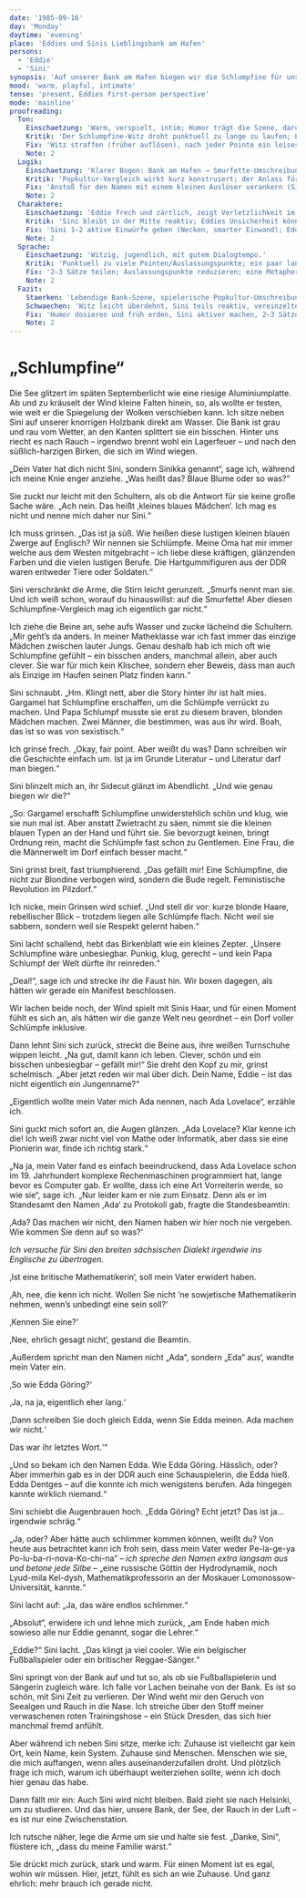 ```yaml
---
date: '1985-09-16'
day: 'Monday'
daytime: 'evening'
place: 'Eddies und Sinis Lieblingsbank am Hafen'
persons:
  - 'Eddie'
  - 'Sini'
synopsis: 'Auf unserer Bank am Hafen biegen wir die Schlumpfine für uns gerade, und ich erzähle, wie aus Ada Edda – Eddie – wurde; wir lachen, und für einen Moment fühlt es sich hier wie Zuhause an, obwohl der Abschied näher rückt.'
mood: 'warm, playful, intimate'
tense: 'present, Eddies first-person perspective'
mode: 'mainline'
proofreading:
  Ton:
    Einschaetzung: 'Warm, verspielt, intim; Humor trägt die Szene, darunter leise Sehnsucht nach Zugehörigkeit.'
    Kritik: 'Der Schlumpfine‑Witz droht punktuell zu lange zu laufen; Ernstmomente (Zuhause/Abschied) könnten etwas früher mitschwingen.'
    Fix: 'Witz straffen (früher auflösen), nach jeder Pointe ein leises Echo (Blick/Atem/Hand an Stoff) setzen; letzte Zeilen noch ruhiger ausklingen lassen.'
    Note: 2
  Logik:
    Einschaetzung: 'Klarer Bogen: Bank am Hafen → Smurfette‑Umschreibung → Eddies Namensgeschichte → Heimatsatz/Abschied.'
    Kritik: 'Popkultur‑Vergleich wirkt kurz konstruiert; der Anlass für die Namensgeschichte braucht einen kleinen Haken.'
    Fix: 'Anstoß für den Namen mit einem kleinen Auslöser verankern (Sini sagt „Sinikka“/fragt nach „Eddie“); eine Zeile, die den Vergleich als Spiel deklariert.'
    Note: 2
  Charaktere:
    Einschaetzung: 'Eddie frech und zärtlich, zeigt Verletzlichkeit im Schluss; Sini witzig, wach, aber liebevoll korrigierend.'
    Kritik: 'Sini bleibt in der Mitte reaktiv; Eddies Unsicherheit könnte vor der Umdeutung einmal kurz aufblitzen.'
    Fix: 'Sini 1–2 aktive Einwürfe geben (Necken, smarter Einwand); Eddies kurzer Verlegenheitspuls zeigen (Kichern, wegsehen), bevor sie die Geschichte „biegt“.'
    Note: 2
  Sprache:
    Einschaetzung: 'Witzig, jugendlich, mit gutem Dialogtempo.'
    Kritik: 'Punktuell zu viele Pointen/Auslassungspunkte; ein paar lange Sätze nehmen die Leichtigkeit.'
    Fix: '2–3 Sätze teilen; Auslassungspunkte reduzieren; eine Metapher streichen; konkrete Sinneseindrücke (Wind, Holz, Geruch) beibehalten.'
    Note: 2
  Fazit:
    Staerken: 'Lebendige Bank‑Szene, spielerische Popkultur‑Umschreibung, sympathische Namensgeschichte, zarter Heimatsplitter.'
    Schwaechen: 'Witz leicht überdehnt, Sini teils reaktiv, vereinzelte lange Sätze und Ellipsen.'
    Fix: 'Humor dosieren und früh erden, Sini aktiver machen, 2–3 Sätze straffen, Ernstton minimal früher mitschwingen lassen.'
    Note: 2
---
```


# „Schlumpfine“

Die See glitzert im späten Septemberlicht wie eine riesige Aluminiumplatte. Ab
und zu kräuselt der Wind kleine Falten hinein, so, als wollte er testen, wie
weit er die Spiegelung der Wolken verschieben kann. Ich sitze neben Sini auf
unserer knorrigen Holzbank direkt am Wasser. Die Bank ist grau und rau vom
Wetter, an den Kanten splittert sie ein bisschen. Hinter uns riecht es nach
Rauch – irgendwo brennt wohl ein Lagerfeuer – und nach den süßlich-harzigen
Birken, die sich im Wind wiegen.

„Dein Vater hat dich nicht Sini, sondern Sinikka genannt“, sage ich, während ich
meine Knie enger anziehe. „Was heißt das? Blaue Blume oder so was?“

Sie zuckt nur leicht mit den Schultern, als ob die Antwort für sie keine große
Sache wäre. „Ach nein. Das heißt ‚kleines blaues Mädchen‘. Ich mag es nicht und
nenne mich daher nur Sini.“

Ich muss grinsen. „Das ist ja süß. Wie heißen diese lustigen kleinen blauen
Zwerge auf Englisch? Wir nennen sie Schlümpfe. Meine Oma hat mir immer welche
aus dem Westen mitgebracht – ich liebe diese kräftigen, glänzenden Farben und
die vielen lustigen Berufe. Die Hartgummifiguren aus der DDR waren entweder
Tiere oder Soldaten.“

Sini verschränkt die Arme, die Stirn leicht gerunzelt. „Smurfs nennt man sie.
Und ich weiß schon, worauf du hinauswillst: auf die Smurfette! Aber diesen
Schlumpfine-Vergleich mag ich eigentlich gar nicht.“

Ich ziehe die Beine an, sehe aufs Wasser und zucke lächelnd die Schultern. „Mir
geht’s da anders. In meiner Matheklasse war ich fast immer das einzige Mädchen
zwischen lauter Jungs. Genau deshalb hab ich mich oft wie Schlumpfine gefühlt –
ein bisschen anders, manchmal allein, aber auch clever. Sie war für mich kein
Klischee, sondern eher Beweis, dass man auch als Einzige im Haufen seinen Platz
finden kann.“

Sini schnaubt. „Hm. Klingt nett, aber die Story hinter ihr ist halt mies.
Gargamel hat Schlumpfine erschaffen, um die Schlümpfe verrückt zu machen. Und
Papa Schlumpf musste sie erst zu diesem braven, blonden Mädchen machen. Zwei
Männer, die bestimmen, was aus ihr wird. Boah, das ist so was von sexistisch.“

Ich grinse frech. „Okay, fair point. Aber weißt du was? Dann schreiben wir die
Geschichte einfach um. Ist ja im Grunde Literatur – und Literatur darf man
biegen.“

Sini blinzelt mich an, ihr Sidecut glänzt im Abendlicht. „Und wie genau biegen
wir die?“

„So: Gargamel erschafft Schlumpfine unwiderstehlich schön und klug, wie sie nun
mal ist. Aber anstatt Zwietracht zu säen, nimmt sie die kleinen blauen Typen an
der Hand und führt sie. Sie bevorzugt keinen, bringt Ordnung rein, macht die
Schlümpfe fast schon zu Gentlemen. Eine Frau, die die Männerwelt im Dorf einfach
besser macht.“

Sini grinst breit, fast triumphierend. „Das gefällt mir! Eine Schlumpfine, die
nicht zur Blondine verbogen wird, sondern die Bude regelt. Feministische
Revolution im Pilzdorf.“

Ich nicke, mein Grinsen wird schief. „Und stell dir vor: kurze blonde Haare,
rebellischer Blick – trotzdem liegen alle Schlümpfe flach. Nicht weil sie
sabbern, sondern weil sie Respekt gelernt haben.“

Sini lacht schallend, hebt das Birkenblatt wie ein kleines Zepter. „Unsere
Schlumpfine wäre unbesiegbar. Punkig, klug, gerecht – und kein Papa Schlumpf der
Welt dürfte ihr reinreden.“

„Deal!“, sage ich und strecke ihr die Faust hin. Wir boxen dagegen, als hätten
wir gerade ein Manifest beschlossen.

Wir lachen beide noch, der Wind spielt mit Sinis Haar, und für einen Moment
fühlt es sich an, als hätten wir die ganze Welt neu geordnet – ein Dorf voller
Schlümpfe inklusive.

Dann lehnt Sini sich zurück, streckt die Beine aus, ihre weißen Turnschuhe
wippen leicht. „Na gut, damit kann ich leben. Clever, schön und ein bisschen
unbesiegbar – gefällt mir!“ Sie dreht den Kopf zu mir, grinst schelmisch. „Aber
jetzt reden wir mal über dich. Dein Name, Eddie – ist das nicht eigentlich ein
Jungenname?“

„Eigentlich wollte mein Vater mich Ada nennen, nach Ada Lovelace“, erzähle ich.

Sini guckt mich sofort an, die Augen glänzen. „Ada Lovelace? Klar kenne ich die!
Ich weiß zwar nicht viel von Mathe oder Informatik, aber dass sie eine Pionierin
war, finde ich richtig stark.“

„Na ja, mein Vater fand es einfach beeindruckend, dass Ada Lovelace schon im 19.
Jahrhundert komplexe Rechenmaschinen programmiert hat, lange bevor es Computer
gab. Er wollte, dass ich eine Art Vorreiterin werde, so wie sie“, sage ich. „Nur
leider kam er nie zum Einsatz. Denn als er im Standesamt den Namen ‚Ada‘ zu
Protokoll gab, fragte die Standesbeamtin:

‚Ada? Das machen wir nicht, den Namen haben wir hier noch nie vergeben. Wie
kommen Sie denn auf so was?‘

*Ich versuche für Sini den breiten sächsischen Dialekt irgendwie ins Englische
zu übertragen.*

‚Ist eine britische Mathematikerin‘, soll mein Vater erwidert haben.

‚Ah, nee, die kenn ich nicht. Wollen Sie nicht ’ne sowjetische Mathematikerin
nehmen, wenn’s unbedingt eine sein soll?‘

‚Kennen Sie eine?‘

‚Nee, ehrlich gesagt nicht‘, gestand die Beamtin.

‚Außerdem spricht man den Namen nicht „Ada“, sondern „Eda“ aus‘, wandte mein
Vater ein.

‚So wie Edda Göring?‘

‚Ja, na ja, eigentlich eher lang.‘

‚Dann schreiben Sie doch gleich Edda, wenn Sie Edda meinen. Ada machen wir
nicht.‘

Das war ihr letztes Wort.‘“

„Und so bekam ich den Namen Edda. Wie Edda Göring. Hässlich, oder? Aber immerhin
gab es in der DDR auch eine Schauspielerin, die Edda hieß. Edda Dentges – auf
die konnte ich mich wenigstens berufen. Ada hingegen kannte wirklich niemand.“

Sini schiebt die Augenbrauen hoch. „Edda Göring? Echt jetzt? Das ist ja…
irgendwie schräg.“

„Ja, oder? Aber hätte auch schlimmer kommen können, weißt du? Von heute aus
betrachtet kann ich froh sein, dass mein Vater weder Pe-la-ge-ya
Po-lu-ba-ri-nova-Ko-chi-na“ – *ich spreche den Namen extra langsam aus und
betone jede Silbe* – „eine russische Göttin der Hydrodynamik, noch Lyud-mila
Kel-dysh, Mathematikprofessorin an der Moskauer Lomonossow-Universität, kannte.“

Sini lacht auf: „Ja, das wäre endlos schlimmer.“

„Absolut“, erwidere ich und lehne mich zurück, „am Ende haben mich sowieso alle
nur Eddie genannt, sogar die Lehrer.“

„Eddie?“ Sini lacht. „Das klingt ja viel cooler. Wie ein belgischer
Fußballspieler oder ein britischer Reggae-Sänger.“

Sini springt von der Bank auf und tut so, als ob sie Fußballspielerin und
Sängerin zugleich wäre. Ich falle vor Lachen beinahe von der Bank. Es ist so
schön, mit Sini Zeit zu verlieren. Der Wind weht mir den Geruch von Seealgen und
Rauch in die Nase. Ich streiche über den Stoff meiner verwaschenen roten
Trainingshose – ein Stück Dresden, das sich hier manchmal fremd anfühlt.

Aber während ich neben Sini sitze, merke ich: Zuhause ist vielleicht gar kein
Ort, kein Name, kein System. Zuhause sind Menschen. Menschen wie sie, die mich
auffangen, wenn alles auseinanderzufallen droht. Und plötzlich frage ich mich,
warum ich überhaupt weiterziehen sollte, wenn ich doch hier genau das habe.

Dann fällt mir ein: Auch Sini wird nicht bleiben. Bald zieht sie nach Helsinki,
um zu studieren. Und das hier, unsere Bank, der See, der Rauch in der Luft – es
ist nur eine Zwischenstation.

Ich rutsche näher, lege die Arme um sie und halte sie fest. „Danke, Sini“,
flüstere ich, „dass du meine Familie warst.“

Sie drückt mich zurück, stark und warm. Für einen Moment ist es egal, wohin wir
müssen. Hier, jetzt, fühlt es sich an wie Zuhause. Und ganz ehrlich: mehr brauch
ich gerade nicht.
